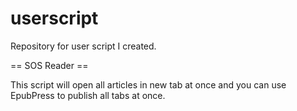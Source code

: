 # userscript
Repository for user script I created.

== SOS Reader ==

This script will open all articles in new tab at once and you can use EpubPress to publish all tabs at once.
